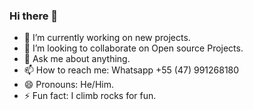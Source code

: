 ### Hi there 👋

- 🔭 I’m currently working on new projects.
- 👯 I’m looking to collaborate on Open source Projects.
- 💬 Ask me about anything.
- 📫 How to reach me: Whatsapp +55 (47) 991268180
- 😄 Pronouns: He/Him.
- ⚡ Fun fact: I climb rocks for fun.
